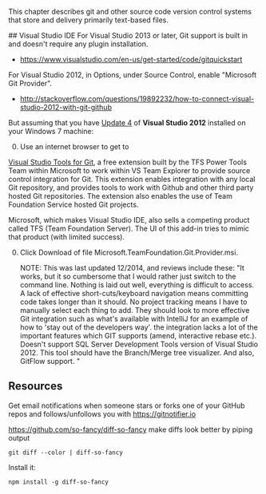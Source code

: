 This chapter describes git and other source code version control systems that store and delivery primarily text-based files.

<a name="VisualStudio">
## Visual Studio IDE</a>
For Visual Studio 2013 or later, Git support is built in and doesn't require any plugin installation.

  * https://www.visualstudio.com/en-us/get-started/code/gitquickstart

For Visual Studio 2012,
in Options, under Source Control, enable "Microsoft Git Provider".

   * http://stackoverflow.com/questions/19892232/how-to-connect-visual-studio-2012-with-git-github

But assuming that you have
<a target="_blank" href="https://www.microsoft.com/en-us/download/details.aspx?id=39305">
Update 4</a> of 
 <strong>Visual Studio 2012</strong>
 installed on your Windows 7 machine:

0. Use an internet browser to get to 
<a target="_blank" href="https://visualstudiogallery.msdn.microsoft.com/abafc7d6-dcaa-40f4-8a5e-d6724bdb980c">
Visual Studio Tools for Git</a>,
a free extension built by the TFS Power Tools Team within Microsoft to work within VS Team Explorer to provide source control integration for Git.  This extension enables integration with any local Git repository, and provides tools to work with Github and other third party hosted Git repositories. The extension also enables the use of Team Foundation Service hosted Git projects.

   Microsoft, which makes Visual Studio IDE, also sells a competing product called TFS (Team Foundation Server).
   The UI of this add-in tries to mimic that product (with limited success).

0. Click Download of file Microsoft.TeamFoundation.Git.Provider.msi.

   NOTE: This was last updated 12/2014, and reviews include these:
   "It works, but it so cumbersome that I would rather just switch to the command line. Nothing is laid out well, everything is difficult to access. A lack of effective short-cuts/keyboard navigation means committing code takes longer than it should. No project tracking means I have to manually select each thing to add. They should look to more effective Git integration such as what's available with IntelliJ for an example of how to 'stay out of the developers way'. the integration lacks a lot of the important features which GIT supports (amend, interactive rebase etc.). Doesn't support SQL Server Development Tools version of Visual Studio 2012.
   This tool should have the Branch/Merge tree visualizer. And also, GitFlow support.
"

## Resources
Get email notifications when someone stars or forks one of your GitHub repos and follows/unfollows you
with https://gitnotifier.io

https://github.com/so-fancy/diff-so-fancy
make diffs look better by piping output 

   ```
git diff --color | diff-so-fancy
   ```

   Install it:
   
   ```
   npm install -g diff-so-fancy
   ```
   
   
